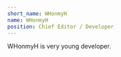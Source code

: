 ```yaml
---
short_name: WHonmyH
name: WHonmyH
position: Chief Editor / Developer
---
```

WHonmyH is very young developer.